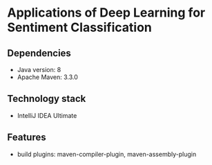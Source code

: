 # Applications of Deep Learning for Sentiment Classification
	
## Dependencies
* Java version: 8
* Apache Maven: 3.3.0

## Technology stack
* IntelliJ IDEA Ultimate

## Features
* build plugins: maven-compiler-plugin, maven-assembly-plugin
